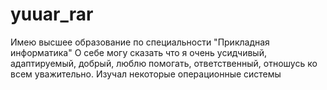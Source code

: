 # yuuar_rar
Имею высшее образование по специальности "Прикладная информатика"
О себе могу сказать что я очень усидчивый, адаптируемый, добрый, люблю помогать, ответственный, отношусь ко всем уважительно.
Изучал некоторые операционные системы
